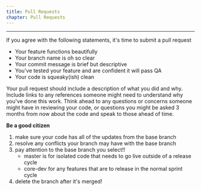 ```yaml
---
title: Pull Requests
chapter: Pull Requests
---
```


---

If you agree with the following statements, it's time to submit a pull request

- Your feature functions beautifully
- Your branch name is oh so clear
- Your commit message is brief but descriptive
- You've tested your feature and are confident it will pass QA
- Your code is squeaky(ish) clean 

Your pull request should include a description of what you did and why.  Include links to any references someone might need to understand why you've done this work.  Think ahead to any questions or concerns someone might have in reviewing your code, or questions you might be asked 3 months from now about the code and speak to those ahead of time.

<div class="callout warning">

  <i class="fa fa-info-circle" aria-hidden="true"></i> **Be a good citizen**
  
  1. make sure your code has all of the updates from the base branch
  2. resolve any conflicts your branch may have with the base branch
  3. pay attention to the base branch you select!!
      - master is for isolated code that needs to go live outside of a release cycle
      - core-dev for any features that are to release in the normal sprint cycle
  4. delete the branch after it's merged!
  
  
</div>
